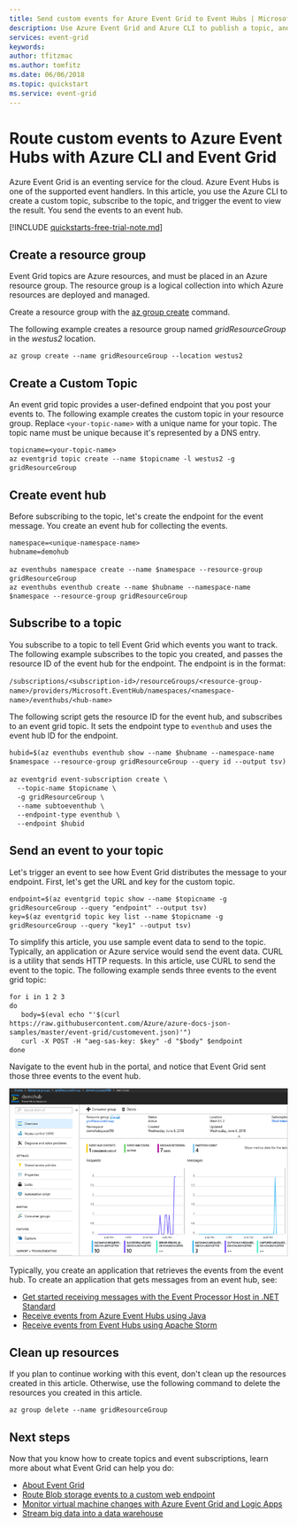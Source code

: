 ```yaml
---
title: Send custom events for Azure Event Grid to Event Hubs | Microsoft Docs
description: Use Azure Event Grid and Azure CLI to publish a topic, and subscribe to that event. An event hub is used for the endpoint. 
services: event-grid 
keywords: 
author: tfitzmac
ms.author: tomfitz
ms.date: 06/06/2018
ms.topic: quickstart
ms.service: event-grid
---
```

# Route custom events to Azure Event Hubs with Azure CLI and Event Grid

Azure Event Grid is an eventing service for the cloud. Azure Event Hubs is one of the supported event handlers. In this article, you use the Azure CLI to create a custom topic, subscribe to the topic, and trigger the event to view the result. You send the events to an event hub.

[!INCLUDE [quickstarts-free-trial-note.md](../../includes/quickstarts-free-trial-note.md)]

## Create a resource group

Event Grid topics are Azure resources, and must be placed in an Azure resource group. The resource group is a logical collection into which Azure resources are deployed and managed.

Create a resource group with the [az group create](/cli/azure/group#az_group_create) command. 

The following example creates a resource group named *gridResourceGroup* in the *westus2* location.

```azurecli-interactive
az group create --name gridResourceGroup --location westus2
```

## Create a Custom Topic

An event grid topic provides a user-defined endpoint that you post your events to. The following example creates the custom topic in your resource group. Replace `<your-topic-name>` with a unique name for your topic. The topic name must be unique because it's represented by a DNS entry.

```azurecli-interactive
topicname=<your-topic-name>
az eventgrid topic create --name $topicname -l westus2 -g gridResourceGroup
```

## Create event hub

Before subscribing to the topic, let's create the endpoint for the event message. You create an event hub for collecting the events.

```azurecli-interactive
namespace=<unique-namespace-name>
hubname=demohub

az eventhubs namespace create --name $namespace --resource-group gridResourceGroup
az eventhubs eventhub create --name $hubname --namespace-name $namespace --resource-group gridResourceGroup
```

## Subscribe to a topic

You subscribe to a topic to tell Event Grid which events you want to track. The following example subscribes to the topic you created, and passes the resource ID of the event hub for the endpoint. The endpoint is in the format:

`/subscriptions/<subscription-id>/resourceGroups/<resource-group-name>/providers/Microsoft.EventHub/namespaces/<namespace-name>/eventhubs/<hub-name>`

The following script gets the resource ID for the event hub, and subscribes to an event grid topic. It sets the endpoint type to `eventhub` and uses the event hub ID for the endpoint.

```azurecli-interactive
hubid=$(az eventhubs eventhub show --name $hubname --namespace-name $namespace --resource-group gridResourceGroup --query id --output tsv)

az eventgrid event-subscription create \
  --topic-name $topicname \
  -g gridResourceGroup \
  --name subtoeventhub \
  --endpoint-type eventhub \
  --endpoint $hubid
```

## Send an event to your topic

Let's trigger an event to see how Event Grid distributes the message to your endpoint. First, let's get the URL and key for the custom topic.

```azurecli-interactive
endpoint=$(az eventgrid topic show --name $topicname -g gridResourceGroup --query "endpoint" --output tsv)
key=$(az eventgrid topic key list --name $topicname -g gridResourceGroup --query "key1" --output tsv)
```

To simplify this article, you use sample event data to send to the topic. Typically, an application or Azure service would send the event data. CURL is a utility that sends HTTP requests. In this article, use CURL to send the event to the topic.  The following example sends three events to the event grid topic:

```azurecli-interactive
for i in 1 2 3
do
   body=$(eval echo "'$(curl https://raw.githubusercontent.com/Azure/azure-docs-json-samples/master/event-grid/customevent.json)'")
   curl -X POST -H "aeg-sas-key: $key" -d "$body" $endpoint
done
```

Navigate to the event hub in the portal, and notice that Event Grid sent those three events to the event hub.

![Show messages](./media/custom-event-to-eventhub/show-result.png)

Typically, you create an application that retrieves the events from the event hub. To create an application that gets messages from an event hub, see:

* [Get started receiving messages with the Event Processor Host in .NET Standard](../event-hubs/event-hubs-dotnet-standard-getstarted-receive-eph.md)
* [Receive events from Azure Event Hubs using Java](../event-hubs/event-hubs-java-get-started-receive-eph.md)
* [Receive events from Event Hubs using Apache Storm](../event-hubs/event-hubs-storm-getstarted-receive.md)

## Clean up resources
If you plan to continue working with this event, don't clean up the resources created in this article. Otherwise, use the following command to delete the resources you created in this article.

```azurecli-interactive
az group delete --name gridResourceGroup
```

## Next steps

Now that you know how to create topics and event subscriptions, learn more about what Event Grid can help you do:

- [About Event Grid](overview.md)
- [Route Blob storage events to a custom web endpoint](../storage/blobs/storage-blob-event-quickstart.md?toc=%2fazure%2fevent-grid%2ftoc.json)
- [Monitor virtual machine changes with Azure Event Grid and Logic Apps](monitor-virtual-machine-changes-event-grid-logic-app.md)
- [Stream big data into a data warehouse](event-grid-event-hubs-integration.md)
